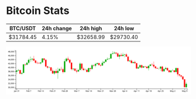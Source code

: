 # Bitcoin Stats

BTC/USDT|24h change|24h high|24h low|
|---|---|---|---|
|$31784.45|4.15%|$32658.99|$29730.40|

<img src="./chart.svg">
